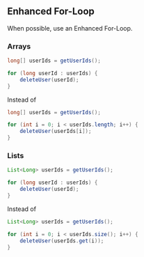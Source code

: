 ## Enhanced For-Loop

When possible, use an Enhanced For-Loop.

### Arrays

```java
long[] userIds = getUserIds();

for (long userId : userIds) {
    deleteUser(userId);
}
```

Instead of

```java
long[] userIds = getUserIds();

for (int i = 0; i < userIds.length; i++) {
    deleteUser(userIds[i]);
}
```

### Lists

```java
List<Long> userIds = getUserIds();

for (long userId : userIds) {
    deleteUser(userId);
}
```

Instead of

```java
List<Long> userIds = getUserIds();

for (int i = 0; i < userIds.size(); i++) {
    deleteUser(userIds.get(i));
}
```
